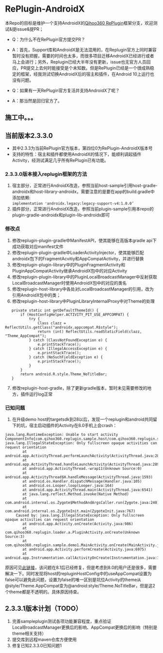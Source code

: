 # RePlugin-AndroidX
本Repo的目标是维护一个支持AndroidX的[Qihoo360 RePlugin](https://github.com/Qihoo360/RePlugin)框架分支，欢迎测试&提issue&提PR；

+ Q：为什么不在RePlugin官方提交PR？
+ A：首先，Support库和AndroidX是无法混用的，在Replugin官方上同时兼容暂时没有把握，需要的时间也太多，而很多项目迁移AndroidX已经进行或者马上会进行；另外，Replugin已经大半年没有更新，issue也无官方人员回应，PR提交上去何时能接受是个未知数。但是RePlugin已经是一个很成熟稳定的框架，经我测试切换AndroidX后的宿主和插件，在Android 10上运行也没有问题。

+ Q：如果有一天RePlugin官方复活并支持AndroidX了呢？
+ A：那当然是回归官方了。

## 施工中。。。
## 当前版本2.3.3.0
+ 其中2.3.3为当前RePlugin官方版本，第四位0为RePlugin-AndroidX版本号
+ 支持的特性：宿主和插件都使用AndroidX的情况下，能顺利调起插件Activity，经测试满足几乎所有RePlugin已有功能。
### 2.3.3.0版本接入replugin框架的方法
1. 宿主部分，正常进行AndroidX改造，参照当前host-sample引用host-gradle-androidx和host-library-androidx，需要注意的是要在app的build.gradle中添加依赖:  
```implementation 'androidx.legacy:legacy-support-v4:1.0.0’```
2. 插件部分，正常进行AndroidX改造，参照当前plugin-sample引用本repo的plugin-gradle-androidx和plugin-lib-androidx即可
### 修改点
1. 修改replugin-plugin-gradle中ManifestAPI，使其能够在高版本gradle api下成功获取对应manifest文件
2. 修改replugin-plugin-gradle中LoaderActivityInjector，使其能够匹配androidx包下的FragmentAcvitiy和AppCompatActivity，并进行替换
3. 修改replugin-plugin-library中的PluginFragmentActivity和PluginAppCompatActivity继承AndroidX包中的对应Activity
4. 修改replugin-plugin-library中的PluginLocalBroadcastManager中反射获取LocalBroadcastManager时使用AndroidX包中的对应的类名
5. 修改replugin-host-library中各处对LocalBroadcastManager的引用，改为引用AndroidX包中的类；
6. 修改replugin-host-library中PluginLibraryInternalProxy中对Theme的处理
 ```
    private static int getDefaultThemeId() {
        if (HostConfigHelper.ACTIVITY_PIT_USE_APPCOMPAT) {
            try {
                Class clazz = ReflectUtils.getClass("androidx.appcompat.R$style");
                return (int) ReflectUtils.readStaticField(clazz, "Theme_AppCompat");
            } catch (ClassNotFoundException e) {
                e.printStackTrace();
            } catch (IllegalAccessException e) {
                e.printStackTrace();
            } catch (NoSuchFieldException e) {
                e.printStackTrace();
            }
        }
        return android.R.style.Theme_NoTitleBar;
    }
```
7. 修改replugin-host-gradle，除了更新gradle版本，暂时未见需要修改的地方，插件运行log正常
### 已知问题
1. 在升级demo host的targetsdk到28以后，发现一个replugin和android共同留下的坑，宿主启动插件的Activity在8.0手机上会crash：
```
java.lang.RuntimeException: Unable to start activity ComponentInfo{com.qihoo360.replugin.sample.host/com.qihoo360.replugin.sample.host.loader.a.ActivityN1NRNTS0}: java.lang.IllegalStateException: Only fullscreen opaque activities can request orientation
        at android.app.ActivityThread.performLaunchActivity(ActivityThread.java:2817)
        at android.app.ActivityThread.handleLaunchActivity(ActivityThread.java:2892)
        at android.app.ActivityThread.-wrap11(Unknown Source:0)
        at android.app.ActivityThread$H.handleMessage(ActivityThread.java:1593)
        at android.os.Handler.dispatchMessage(Handler.java:105)
        at android.os.Looper.loop(Looper.java:164)
        at android.app.ActivityThread.main(ActivityThread.java:6541)
        at java.lang.reflect.Method.invoke(Native Method)
        at com.android.internal.os.Zygote$MethodAndArgsCaller.run(Zygote.java:240)
        at com.android.internal.os.ZygoteInit.main(ZygoteInit.java:767)
     Caused by: java.lang.IllegalStateException: Only fullscreen opaque activities can request orientation
        at android.app.Activity.onCreate(Activity.java:986)
        at com.qihoo360.replugin.loader.a.PluginActivity.onCreate(Unknown Source:3)
        at com.qihoo360.replugin.sample.demo1.MainActivity.onCreate(MainActivity.java:76)
        at android.app.Activity.performCreate(Activity.java:6975)
        at android.app.Instrumentation.callActivityOnCreate(Instrumentation.java:1213)
```
原因可见[此链接](https://zhuanlan.zhihu.com/p/32190223)，该问题在8.1后已经修复，但是考虑到8.0的用户还是很多，需要解决一下。同时发现将host的repluginHostConfig中的useAppCompat设置为false可以避免此问题，设置为false的唯一区别是坑位Activity的theme从@style/Theme.AppCompat变为@android:style/Theme.NoTitleBar，但是这2个theme都是不透明的。具体原因待查。

## 2.3.3.1版本计划（TODO）
1. 完善sampleplugin测试各项功能兼容程度，重点验证LocalBroadcastManager更换后的影响、AppCompat更换后的影响（特别是theme相关支持）
2. 提交库到远程maven仓库方便使用
3. 修复已知2.3.3.0已知问题1
